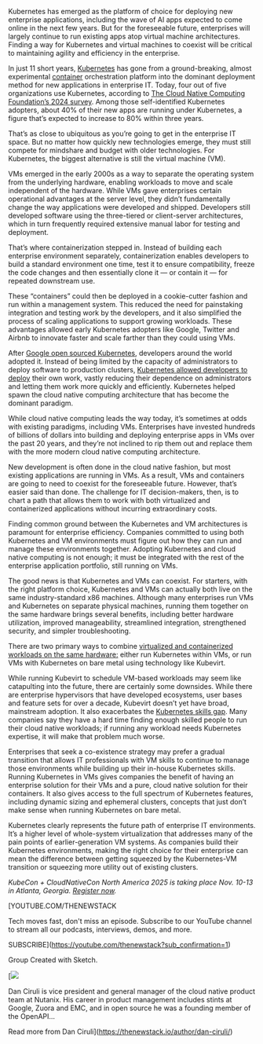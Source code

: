 Kubernetes has emerged as the platform of choice for deploying new enterprise applications, including the wave of AI apps expected to come online in the next few years. But for the foreseeable future, enterprises will largely continue to run existing apps atop virtual machine architectures. Finding a way for Kubernetes and virtual machines to coexist will be critical to maintaining agility and efficiency in the enterprise.

In just 11 short years, [Kubernetes](https://thenewstack.io/kubernetes/) has gone from a ground-breaking, almost experimental [container](https://thenewstack.io/containers/) orchestration platform into the dominant deployment method for new applications in enterprise IT. Today, four out of five organizations use Kubernetes, according to [The Cloud Native Computing Foundation’s 2024 survey](https://www.cncf.io/blog/2024/06/06/the-voice-of-kubernetes-experts-report-2024-the-data-trends-driving-the-future-of-the-enterprise/). Among those self-identified Kubernetes adopters, about 40% of their new apps are running under Kubernetes, a figure that’s expected to increase to 80% within three years.

That’s as close to ubiquitous as you’re going to get in the enterprise IT space. But no matter how quickly new technologies emerge, they must still compete for mindshare and budget with older technologies. For Kubernetes, the biggest alternative is still the virtual machine (VM).

VMs emerged in the early 2000s as a way to separate the operating system from the underlying hardware, enabling workloads to move and scale independent of the hardware. While VMs gave enterprises certain operational advantages at the server level, they didn’t fundamentally change the way applications were developed and shipped. Developers still developed software using the three-tiered or client-server architectures, which in turn frequently required extensive manual labor for testing and deployment.

That’s where containerization stepped in. Instead of building each enterprise environment separately, containerization enables developers to build a standard environment one time, test it to ensure compatibility, freeze the code changes and then essentially clone it — or contain it — for repeated downstream use.

These “containers” could then be deployed in a cookie-cutter fashion and run within a management system. This reduced the need for painstaking integration and testing work by the developers, and it also simplified the process of scaling applications to support growing workloads. These advantages allowed early Kubernetes adopters like Google, Twitter and Airbnb to innovate faster and scale farther than they could using VMs.

After [Google open sourced Kubernetes](https://thenewstack.io/kubecon-europe-how-google-will-evolve-kubernetes-in-ai-era/), developers around the world adopted it. Instead of being limited by the capacity of administrators to deploy software to production clusters, [Kubernetes allowed developers to deploy](https://thenewstack.io/a-look-at-kubernetes-deployment/) their own work, vastly reducing their dependence on administrators and letting them work more quickly and efficiently. Kubernetes helped spawn the cloud native computing architecture that has become the dominant paradigm.

While cloud native computing leads the way today, it’s sometimes at odds with existing paradigms, including VMs. Enterprises have invested hundreds of billions of dollars into building and deploying enterprise apps in VMs over the past 20 years, and they’re not inclined to rip them out and replace them with the more modern cloud native computing architecture.

New development is often done in the cloud native fashion, but most existing applications are running in VMs. As a result, VMs and containers are going to need to coexist for the foreseeable future. However, that’s easier said than done. The challenge for IT decision-makers, then, is to chart a path that allows them to work with both virtualized and containerized applications without incurring extraordinary costs.

Finding common ground between the Kubernetes and VM architectures is paramount for enterprise efficiency. Companies committed to using both Kubernetes and VM environments must figure out how they can run and manage these environments together. Adopting Kubernetes and cloud native computing is not enough; it must be integrated with the rest of the enterprise application portfolio, still running on VMs.

The good news is that Kubernetes and VMs can coexist. For starters, with the right platform choice, Kubernetes and VMs can actually both live on the same industry-standard x86 machines. Although many enterprises run VMs and Kubernetes on separate physical machines, running them together on the same hardware brings several benefits, including better hardware utilization, improved manageability, streamlined integration, strengthened security, and simpler troubleshooting.

There are two primary ways to combine [virtualized and containerized workloads on the same hardware:](https://thenewstack.io/state-of-virtualization-report-reflects-shifting-strategies/) either run Kubernetes within VMs, or run VMs with Kubernetes on bare metal using technology like Kubevirt.

While running Kubevirt to schedule VM-based workloads may seem like catapulting into the future, there are certainly some downsides. While there are enterprise hypervisors that have developed ecosystems, user bases and feature sets for over a decade, Kubevirt doesn’t yet have broad, mainstream adoption. It also exacerbates the [Kubernetes skills gap](https://thenewstack.io/overcoming-the-kubernetes-skills-gap-in-edge-computing/). Many companies say they have a hard time finding enough skilled people to run their cloud native workloads; if running any workload needs Kubernetes expertise, it will make that problem much worse.

Enterprises that seek a co-existence strategy may prefer a gradual transition that allows IT professionals with VM skills to continue to manage those environments while building up their in-house Kubernetes skills. Running Kubernetes in VMs gives companies the benefit of having an enterprise solution for their VMs and a pure, cloud native solution for their containers. It also gives access to the full spectrum of Kubernetes features, including dynamic sizing and ephemeral clusters, concepts that just don’t make sense when running Kubernetes on bare metal.

Kubernetes clearly represents the future path of enterprise IT environments. It’s a higher level of whole-system virtualization that addresses many of the pain points of earlier-generation VM systems. As companies build their Kubernetes environments, making the right choice for their enterprise can mean the difference between getting squeezed by the Kubernetes-VM transition or squeezing more utility out of existing clusters.

*KubeCon + CloudNativeCon North America 2025 is taking place Nov. 10-13 in Atlanta, Georgia.* [*Register now*](https://events.linuxfoundation.org/kubecon-cloudnativecon-north-america/register/)*.*

[YOUTUBE.COM/THENEWSTACK

Tech moves fast, don't miss an episode. Subscribe to our YouTube
channel to stream all our podcasts, interviews, demos, and more.

SUBSCRIBE](https://youtube.com/thenewstack?sub_confirmation=1)

Group
Created with Sketch.

[![](https://thenewstack.io/wp-content/uploads/2025/10/97a08e14-cropped-c870a71e-dan-ciruli-scaled-1-600x600.jpeg)

Dan Ciruli is vice president and general manager of the cloud native product team at Nutanix. His career in product management includes stints at Google, Zuora and EMC, and in open source he was a founding member of the OpenAPI...

Read more from Dan Ciruli](https://thenewstack.io/author/dan-ciruli/)